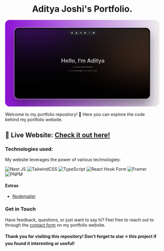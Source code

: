 
<h1 align="center"> Aditya Joshi's Portfolio. </h1>
<p align="center">
  <img src="public/projects/project-portfolio.png" alt="Portfolio Project">
</p>

Welcome to my portfolio repository! 🚀 Here you can explore the code behind my portfolio website.

## 🌟 Live Website: [Check it out here!](https://adityaj07-portfolio.vercel.app/)

### Technologies used: 
My website leverages the power of various technologies: 

![Next JS](https://img.shields.io/badge/Next-black?style=for-the-badge&logo=next.js&logoColor=white)
![TailwindCSS](https://img.shields.io/badge/tailwindcss-%2338B2AC.svg?style=for-the-badge&logo=tailwind-css&logoColor=white)
![TypeScript](https://img.shields.io/badge/typescript-%23007ACC.svg?style=for-the-badge&logo=typescript&logoColor=white)
![React Hook Form](https://img.shields.io/badge/React%20Hook%20Form-%23EC5990.svg?style=for-the-badge&logo=reacthookform&logoColor=white)
![Framer](https://img.shields.io/badge/Framer-black?style=for-the-badge&logo=framer&logoColor=blue)
![PNPM](https://img.shields.io/badge/pnpm-%234a4a4a.svg?style=for-the-badge&logo=pnpm&logoColor=f69220)

#### Extras
- [Nodemailer](https://nodemailer.com/)


### Get in Touch
Have feedback, questions, or just want to say hi? Feel free to reach out to through the [contact form](https://adityaj07-portfolio.vercel.app/contact) on my portfolio website.


#### Thank you for visiting this repository! Don't forget to star ⭐️ this project if you found it interesting or useful!